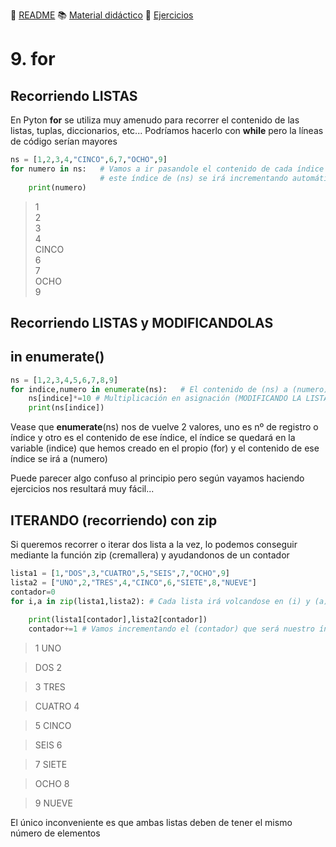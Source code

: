 :page_with_curl: [README](../README.md) :books: [Material didáctico](/documentation/índicedocu.md) :pencil: [Ejercicios](/tests/índicetests.md)


# 9. for 
## Recorriendo LISTAS

En Pyton **for** se utiliza muy amenudo para recorrer el contenido de las listas, tuplas, diccionarios, etc...
Podríamos hacerlo con **while** pero la líneas de código serían mayores

````python
ns = [1,2,3,4,"CINCO",6,7,"OCHO",9]
for numero in ns:   # Vamos a ir pasandole el contenido de cada índice de (ns) a (numero) y no finalizará hasta recorrerlo entero
                    # este índice de (ns) se irá incrementando automáticamente.
    print(numero) 
````

>1  
>2  
>3   
>4  
>CINCO  
>6  
>7  
>OCHO  
>9  

## Recorriendo LISTAS y MODIFICANDOLAS
## in enumerate()


````python
ns = [1,2,3,4,5,6,7,8,9]
for indice,numero in enumerate(ns):   # El contenido de (ns) a (numero) y el índice numérico a (indice) (RECORRIENDO LA LISTA)
    ns[indice]*=10 # Multiplicación en asignación (MODIFICANDO LA LISTA)             
    print(ns[indice]) 
````
Vease que **enumerate**(ns) nos de vuelve 2 valores, uno es nº de registro o índice y otro es el contenido de ese índice,
 el índice se quedará en la variable (indice) que hemos creado en el propio (for) y el contenido de ese índice se irá a (numero)

Puede parecer algo confuso al principio pero según vayamos haciendo ejercicios nos resultará muy fácil...

## ITERANDO (recorriendo) con zip

Si queremos recorrer o iterar dos lista a la vez, lo podemos conseguir mediante la función zip (cremallera) y ayudandonos de un contador

````python
lista1 = [1,"DOS",3,"CUATRO",5,"SEIS",7,"OCHO",9]
lista2 = ["UNO",2,"TRES",4,"CINCO",6,"SIETE",8,"NUEVE"]
contador=0
for i,a in zip(lista1,lista2): # Cada lista irá volcandose en (i) y (a) respectivamente
                 
    print(lista1[contador],lista2[contador]) 
    contador+=1 # Vamos incrementando el (contador) que será nuestro índice para ir recorriendo las listas e imprimiendo
````

>1 UNO

>DOS 2

>3 TRES

>CUATRO 4

>5 CINCO

>SEIS 6

>7 SIETE

>OCHO 8

>9 NUEVE

El único inconveniente es que ambas listas deben de tener el mismo número de elementos